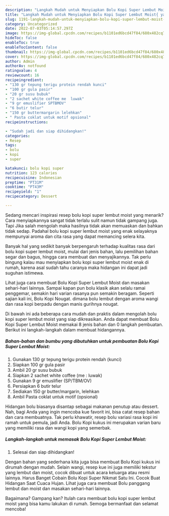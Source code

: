 ```yaml
---
description: "Langkah Mudah untuk Menyiapkan Bolu Kopi Super Lembut Moist{ yang Enak,  Menu Buat lebaran"
title: "Langkah Mudah untuk Menyiapkan Bolu Kopi Super Lembut Moist{ yang Enak,  Menu Buat lebaran"
slug: 1191-langkah-mudah-untuk-menyiapkan-bolu-kopi-super-lembut-moist-yang-enak-menu-buat-lebaran
category: Uncategorized
date: 2022-07-03T05:14:57.297Z
image: https://img-global.cpcdn.com/recipes/b1101ed6bcd47f84/680x482cq70/bolu-kopi-super-lembut-moist-foto-resep-utama.jpg
hideToc: false
enableToc: true
enableTocContent: false
thumbnail: https://img-global.cpcdn.com/recipes/b1101ed6bcd47f84/680x482cq70/bolu-kopi-super-lembut-moist-foto-resep-utama.jpg
cover: https://img-global.cpcdn.com/recipes/b1101ed6bcd47f84/680x482cq70/bolu-kopi-super-lembut-moist-foto-resep-utama.jpg
author: Admin
authorAv: notfound
ratingvalue: 4
reviewcount: 16
recipeingredient:
- "130 gr tepung terigu protein rendah kunci"
- "100 gr gula pasir"
- "20 gr susu bubuk"
- "2 sachet white coffee me  luwak"
- "9 gr emuslifier SPTBMOV"
- "6 butir telur"
- "150 gr buttermargarin lelehkan"
- " Pasta coklat untuk motif opsional"
recipeinstructions:

- "Sudah jadi dan siap dihidangkan!"
categories:
- Resep
tags:
- bolu
- kopi
- super

katakunci: bolu kopi super 
nutrition: 123 calories
recipecuisine: Indonesian
preptime: "PT31M"
cooktime: "PT43M"
recipeyield: "1"
recipecategory: Dessert

---
```



Sedang mencari inspirasi resep bolu kopi super lembut moist yang menarik? Cara menyiapkannya sangat tidak terlalu sulit namun tidak gampang juga. Tapi Jika salah mengolah maka hasilnya tidak akan memuaskan dan bahkan tidak sedap. Padahal bolu kopi super lembut moist yang enak selayaknya mempunyai aroma dan cita rasa yang dapat memancing selera kita.


Banyak hal yang sedikit banyak berpengaruh terhadap kualitas rasa dari bolu kopi super lembut moist, mulai dari jenis bahan, lalu pemilihan bahan segar dan bagus, hingga cara membuat dan menyajikannya. Tak perlu bingung kalau mau menyiapkan bolu kopi super lembut moist enak di rumah, karena asal sudah tahu caranya maka hidangan ini dapat jadi suguhan istimewa.

Lihat juga cara membuat Bolu Kopi Super Lembut Moist dan masakan sehari-hari lainnya. Sampai kapan pun bolu klasik akan selalu ramai penggemar, semakin hari varian rasanya pun semakin beragam. Seperti sajian kali ini, Bolu Kopi Nougat. dimana bolu lembut dengan aroma wangi dan rasa kopi berpadu dengan manis gurihnya nougat.


Di bawah ini ada beberapa cara mudah dan praktis dalam mengolah bolu kopi super lembut moist yang siap dikreasikan. Anda dapat membuat Bolu Kopi Super Lembut Moist memakai 8 jenis bahan dan 0 langkah pembuatan. Berikut ini langkah-langkah dalam membuat hidangannya.

<!--inarticleads1-->

##### Bahan-bahan dan bumbu yang dibutuhkan untuk pembuatan Bolu Kopi Super Lembut Moist:

1. Gunakan 130 gr tepung terigu protein rendah (kunci)
1. Siapkan 100 gr gula pasir
1. Ambil 20 gr susu bubuk
1. Siapkan 2 sachet white coffee (me : luwak)
1. Gunakan 9 gr emuslifier (SP/TBM/OV)
1. Persiapkan 6 butir telur
1. Sediakan 150 gr butter/margarin, lelehkan
1. Ambil  Pasta coklat untuk motif (opsional)


Hidangan bolu biasanya disantap sebagai makanan penutup atau dessert. Nah, bagi Anda yang ingin mencoba kue favorit ini, bisa catat resep bahan dan cara membuatnya. Tak perlu khawatir, resep bolu variasi rasa kopi ini ramah untuk pemula, jadi Anda. Bolu Kopi kukus ini merupakan varian baru yang memiliki rasa dan wangi kopi yang semerbak. 

<!--inarticleads2-->

##### Langkah-langkah untuk memasak Bolu Kopi Super Lembut Moist:


1. Selesai dan siap dihidangkan!

Dengan bahan yang sederhana kita juga bisa membuat Bolu Kopi kukus ini dirumah dengan mudah. Selain wangi, resep kue ini juga memiliki tekstur yang lembut dan moist, cocok dibuat untuk acara keluarga atau resmi lainnya. Harus Banget Cobain Bolu Kopi Super Nikmat Satu Ini. Cocok Buat Hidangan Saat Cuaca Hujan. Lihat juga cara membuat Bolu panggang lembut dan moist dan masakan sehari-hari lainnya. 

Bagaimana? Gampang kan? Itulah cara membuat bolu kopi super lembut moist yang bisa kamu lakukan di rumah. Semoga bermanfaat dan selamat mencoba!
